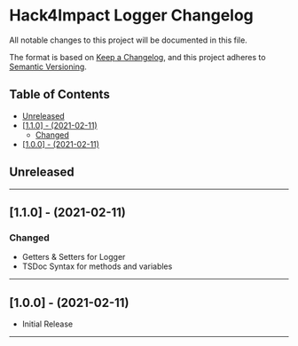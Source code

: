 # Hack4Impact Logger Changelog <!-- omit in toc -->

All notable changes to this project will be documented in this file.

The format is based on [Keep a Changelog](http://keepachangelog.com/), and this project adheres to [Semantic Versioning](https://semver.org/spec/v2.0.0.html).

## Table of Contents <!-- omit in toc -->

- [Unreleased](#unreleased)
- [[1.1.0] - (2021-02-11)](#110---2021-02-11)
  - [Changed](#changed)
- [[1.0.0] - (2021-02-11)](#100---2021-02-11)

## Unreleased

---

## [1.1.0] - (2021-02-11)

### Changed

- Getters & Setters for Logger
- TSDoc Syntax for methods and variables

---

## [1.0.0] - (2021-02-11)

- Initial Release

---

<!-- Start Reference Links -->
